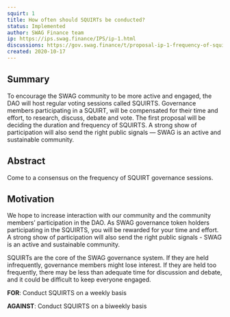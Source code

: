 ```yaml
---
squirt: 1
title: How often should SQUIRTs be conducted?
status: Implemented
author: SWAG Finance team
ip: https://ips.swag.finance/IPS/ip-1.html
discussions: https://gov.swag.finance/t/proposal-ip-1-frequency-of-squirts/32
created: 2020-10-17
---
```


## Summary

To encourage the SWAG community to be more active and engaged, the DAO will host regular voting sessions called SQUIRTS. Governance members participating in a SQUIRT, will be compensated for their time and effort, to research, discuss, debate and vote. The first proposal will be deciding the duration and frequency of SQUIRTS. A strong show of participation will also send the right public signals — SWAG is an active and sustainable community.

## Abstract
Come to a consensus on the frequency of SQUIRT governance sessions.

## Motivation
We hope to increase interaction with our community and the community members’ participation in the DAO. As SWAG governance token holders participating in the SQUIRTS, you will be rewarded for your time and effort. A strong show of participation will also send the right public signals - SWAG is an active and sustainable community.

SQUIRTs are the core of the SWAG governance system. If they are held infrequently, governance members might lose interest. If they are held too frequently, there may be less than adequate time for discussion and debate, and it could be difficult to keep everyone engaged.


**FOR**: Conduct SQUIRTS on a weekly basis

**AGAINST**: Conduct SQUIRTS on a biweekly basis